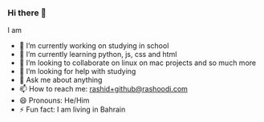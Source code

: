 ### Hi there 👋

<!--
**1Rashoodi1/1Rashoodi1** is a ✨ _special_ ✨ repository because its `README.md` (this file) appears on your GitHub profile.

Here are some ideas to get you started:

- 🔭 I’m currently working on ...
- 🌱 I’m currently learning ...
- 👯 I’m looking to collaborate on ...
- 🤔 I’m looking for help with ...
- 💬 Ask me about ...
- 📫 How to reach me: ...
- 😄 Pronouns: ...
- ⚡ Fun fact: ...
-->
I am

- 🔭 I’m currently working on studying in school
- 🌱 I’m currently learning python, js, css and html
- 👯 I’m looking to collaborate on linux on mac projects and so much more
- 🤔 I’m looking for help with studying
- 💬 Ask me about anything
- 📫 How to reach me: rashid+github@rashoodi.com
- 😄 Pronouns: He/Him
- ⚡ Fun fact: I am living in Bahrain
